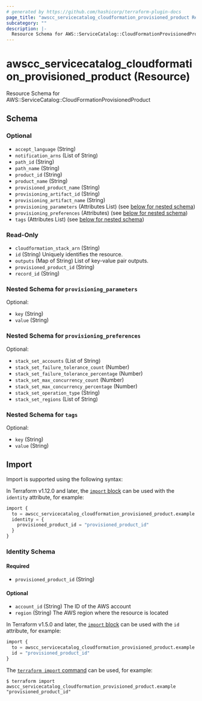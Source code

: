 ```yaml
---
# generated by https://github.com/hashicorp/terraform-plugin-docs
page_title: "awscc_servicecatalog_cloudformation_provisioned_product Resource - terraform-provider-awscc"
subcategory: ""
description: |-
  Resource Schema for AWS::ServiceCatalog::CloudFormationProvisionedProduct
---
```


# awscc_servicecatalog_cloudformation_provisioned_product (Resource)

Resource Schema for AWS::ServiceCatalog::CloudFormationProvisionedProduct



<!-- schema generated by tfplugindocs -->
## Schema

### Optional

- `accept_language` (String)
- `notification_arns` (List of String)
- `path_id` (String)
- `path_name` (String)
- `product_id` (String)
- `product_name` (String)
- `provisioned_product_name` (String)
- `provisioning_artifact_id` (String)
- `provisioning_artifact_name` (String)
- `provisioning_parameters` (Attributes List) (see [below for nested schema](#nestedatt--provisioning_parameters))
- `provisioning_preferences` (Attributes) (see [below for nested schema](#nestedatt--provisioning_preferences))
- `tags` (Attributes List) (see [below for nested schema](#nestedatt--tags))

### Read-Only

- `cloudformation_stack_arn` (String)
- `id` (String) Uniquely identifies the resource.
- `outputs` (Map of String) List of key-value pair outputs.
- `provisioned_product_id` (String)
- `record_id` (String)

<a id="nestedatt--provisioning_parameters"></a>
### Nested Schema for `provisioning_parameters`

Optional:

- `key` (String)
- `value` (String)


<a id="nestedatt--provisioning_preferences"></a>
### Nested Schema for `provisioning_preferences`

Optional:

- `stack_set_accounts` (List of String)
- `stack_set_failure_tolerance_count` (Number)
- `stack_set_failure_tolerance_percentage` (Number)
- `stack_set_max_concurrency_count` (Number)
- `stack_set_max_concurrency_percentage` (Number)
- `stack_set_operation_type` (String)
- `stack_set_regions` (List of String)


<a id="nestedatt--tags"></a>
### Nested Schema for `tags`

Optional:

- `key` (String)
- `value` (String)

## Import

Import is supported using the following syntax:

In Terraform v1.12.0 and later, the [`import` block](https://developer.hashicorp.com/terraform/language/import) can be used with the `identity` attribute, for example:

```terraform
import {
  to = awscc_servicecatalog_cloudformation_provisioned_product.example
  identity = {
    provisioned_product_id = "provisioned_product_id"
  }
}
```

<!-- schema generated by tfplugindocs -->
### Identity Schema

#### Required

- `provisioned_product_id` (String)

#### Optional

- `account_id` (String) The ID of the AWS account
- `region` (String) The AWS region where the resource is located

In Terraform v1.5.0 and later, the [`import` block](https://developer.hashicorp.com/terraform/language/import) can be used with the `id` attribute, for example:

```terraform
import {
  to = awscc_servicecatalog_cloudformation_provisioned_product.example
  id = "provisioned_product_id"
}
```

The [`terraform import` command](https://developer.hashicorp.com/terraform/cli/commands/import) can be used, for example:

```shell
$ terraform import awscc_servicecatalog_cloudformation_provisioned_product.example "provisioned_product_id"
```
